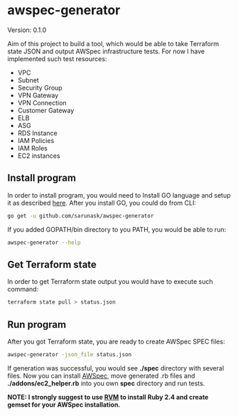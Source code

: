 # awspec-generator

Version: 0.1.0

Aim of this project to build a tool, which would be able to take Terraform state JSON and output 
AWSpec infrastructure tests.
For now I have implemented such test resources:
* VPC
* Subnet
* Security Group
* VPN Gateway
* VPN Connection
* Customer Gateway
* ELB
* ASG
* RDS Instance
* IAM Policies
* IAM Roles
* EC2 instances

## Install program
In order to install program, you would need to Install GO language and setup it as described 
[here](https://golang.org/doc/install).
After you install GO, you could do from CLI:
```bash
go get -u github.com/sarunask/awspec-generator
```
If you added GOPATH/bin directory to you PATH, you would be able to run:
```bash
awspec-generator --help
```

## Get Terraform state
In order to get Terraform state output you would have to execute such command:
```bash
terraform state pull > status.json
```  

## Run program
After you got Terraform state, you are ready to create AWSpec SPEC files:
```bash
awspec-generator -json_file status.json
```
If generation was successful, you would see **./spec** directory with several files. 
Now you can install [AWSpec](https://github.com/k1LoW/awspec), move generated .rb files and **./addons/ec2_helper.rb** 
into you own **spec** directory and run tests.

**NOTE: I strongly suggest to use [RVM](https://rvm.io/) to install Ruby 2.4 and create gemset for your AWSpec 
installation.**
